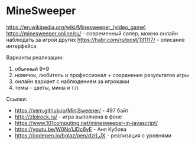 # MineSweeper

https://en.wikipedia.org/wiki/Minesweeper_(video_game)
https://minesweeper.online/ru/ - современный сапер, можно онлайн наблюдать за игрой других
https://habr.com/ru/post/131117/ - описание интерфейса

Варианты реализации:
1. обычный 9*9
2. новичок, любитель и профессионал + сохранение результатов игры
3. онлайн вариант с наблюдением за игроками
4. темы - цветы, мины и т.п.

Ссылки:
- https://xem.github.io/MiniSweeper/ - 497 байт
- http://zloirock.ru/ - игра выполнена в фоне
- https://www.101computing.net/minesweeper-in-javascript/
- https://youtu.be/W0No1JDc6vE - Аня Кубова
- https://codepen.io/bglaz/pen/dzrLJX - реализация с уровнями

